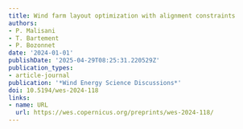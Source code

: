 ```yaml
---
title: Wind farm layout optimization with alignment constraints
authors:
- P. Malisani
- T. Bartement
- P. Bozonnet
date: '2024-01-01'
publishDate: '2025-04-29T08:25:31.220529Z'
publication_types:
- article-journal
publication: '*Wind Energy Science Discussions*'
doi: 10.5194/wes-2024-118
links:
- name: URL
  url: https://wes.copernicus.org/preprints/wes-2024-118/
---
```

